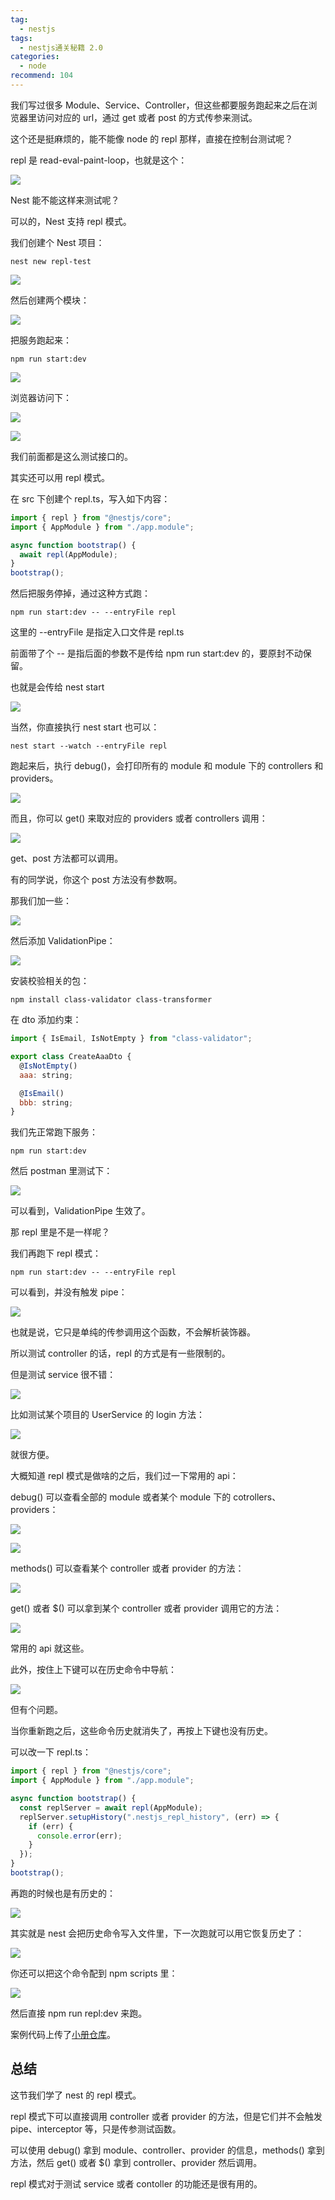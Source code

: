 ```yaml
---
tag:
  - nestjs
tags:
  - nestjs通关秘籍 2.0
categories:
  - node
recommend: 104
---
```


我们写过很多 Module、Service、Controller，但这些都要服务跑起来之后在浏览器里访问对应的 url，通过 get 或者 post 的方式传参来测试。

这个还是挺麻烦的，能不能像 node 的 repl 那样，直接在控制台测试呢？

repl 是 read-eval-paint-loop，也就是这个：

![](images/image-3317.jpg)

Nest 能不能这样来测试呢？

可以的，Nest 支持 repl 模式。

我们创建个 Nest 项目：

```
nest new repl-test
```

![](images/image-3318.jpg)

然后创建两个模块：

![](images/image-3319.jpg)

把服务跑起来：

```
npm run start:dev
```

![](images/image-3320.jpg)

浏览器访问下：

![](images/image-3321.jpg)

![](images/image-3322.jpg)

我们前面都是这么测试接口的。

其实还可以用 repl 模式。

在 src 下创建个 repl.ts，写入如下内容：

```javascript
import { repl } from "@nestjs/core";
import { AppModule } from "./app.module";

async function bootstrap() {
  await repl(AppModule);
}
bootstrap();
```

然后把服务停掉，通过这种方式跑：

```
npm run start:dev -- --entryFile repl
```

这里的 --entryFile 是指定入口文件是 repl.ts

前面带了个 -- 是指后面的参数不是传给 npm run start:dev 的，要原封不动保留。

也就是会传给 nest start

![](images/image-3323.jpg)

当然，你直接执行 nest start 也可以：

```
nest start --watch --entryFile repl
```

跑起来后，执行 debug()，会打印所有的 module 和 module 下的 controllers 和 providers。

![](images/image-3324.jpg)

而且，你可以 get() 来取对应的 providers 或者 controllers 调用：

![](images/image-3325.jpg)

get、post 方法都可以调用。

有的同学说，你这个 post 方法没有参数啊。

那我们加一些：

![](images/image-3326.jpg)

然后添加 ValidationPipe：

![](images/image-3327.jpg)

安装校验相关的包：

```
npm install class-validator class-transformer
```

在 dto 添加约束：

```javascript
import { IsEmail, IsNotEmpty } from "class-validator";

export class CreateAaaDto {
  @IsNotEmpty()
  aaa: string;

  @IsEmail()
  bbb: string;
}
```

我们先正常跑下服务：

```
npm run start:dev
```

然后 postman 里测试下：

![](images/image-3328.jpg)

可以看到，ValidationPipe 生效了。

那 repl 里是不是一样呢？

我们再跑下 repl 模式：

```
npm run start:dev -- --entryFile repl
```

可以看到，并没有触发 pipe：

![](images/image-3329.jpg)

也就是说，它只是单纯的传参调用这个函数，不会解析装饰器。

所以测试 controller 的话，repl 的方式是有一些限制的。

但是测试 service 很不错：

![](images/image-3330.jpg)

比如测试某个项目的 UserService 的 login 方法：

![](images/image-3331.jpg)

就很方便。

大概知道 repl 模式是做啥的之后，我们过一下常用的 api：

debug() 可以查看全部的 module 或者某个 module 下的 cotrollers、providers：

![](images/image-3332.jpg)

![](images/image-3333.jpg)

methods() 可以查看某个 controller 或者 provider 的方法：

![](images/image-3334.jpg)

get() 或者 $() 可以拿到某个 controller 或者 provider 调用它的方法：

![](images/image-3335.jpg)

常用的 api 就这些。

此外，按住上下键可以在历史命令中导航：

![](images/image-3336.jpg)

但有个问题。

当你重新跑之后，这些命令历史就消失了，再按上下键也没有历史。

可以改一下 repl.ts：

```javascript
import { repl } from "@nestjs/core";
import { AppModule } from "./app.module";

async function bootstrap() {
  const replServer = await repl(AppModule);
  replServer.setupHistory(".nestjs_repl_history", (err) => {
    if (err) {
      console.error(err);
    }
  });
}
bootstrap();
```

再跑的时候也是有历史的：

![](images/image-3337.jpg)

其实就是 nest 会把历史命令写入文件里，下一次跑就可以用它恢复历史了：

![](images/image-3338.jpg)

你还可以把这个命令配到 npm scripts 里：

![](images/image-3339.jpg)

然后直接 npm run repl:dev 来跑。

案例代码上传了[小册仓库](https://github.com/QuarkGluonPlasma/nestjs-course-code/tree/main/repl-login)。

## 总结

这节我们学了 nest 的 repl 模式。

repl 模式下可以直接调用 controller 或者 provider 的方法，但是它们并不会触发 pipe、interceptor 等，只是传参测试函数。

可以使用 debug() 拿到 module、controller、provider 的信息，methods() 拿到方法，然后 get() 或者 $() 拿到 controller、provider 然后调用。

repl 模式对于测试 service 或者 contoller 的功能还是很有用的。
